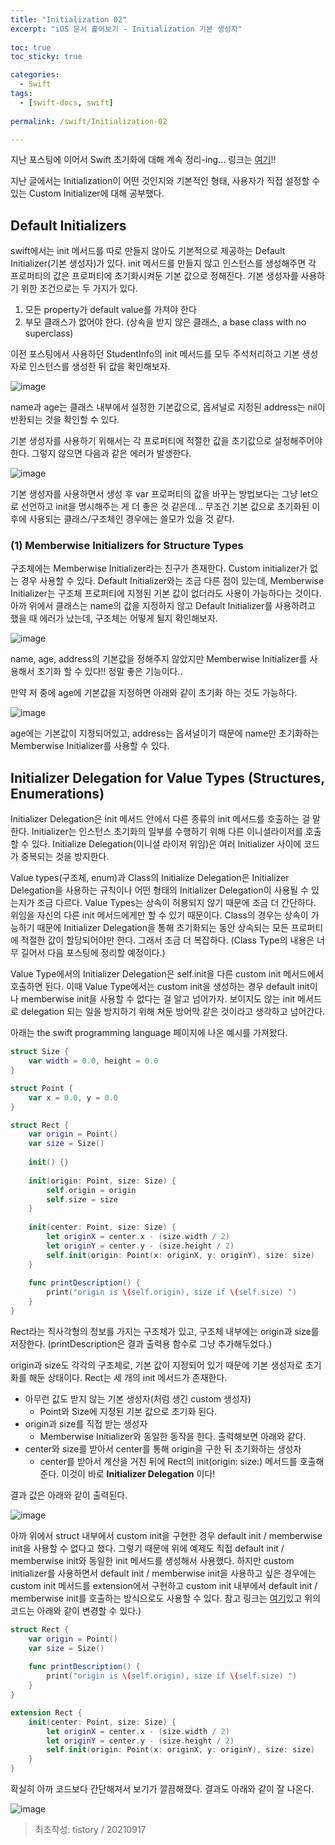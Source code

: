 ```yaml
---
title: "Initialization 02"
excerpt: "iOS 문서 훑어보기 - Initialization 기본 생성자"
  
toc: true
toc_sticky: true

categories:
  - Swift
tags:
  - [swift-docs, swift]
  
permalink: /swift/Initialization-02

---
```

지난 포스팅에 이어서 Swift 초기화에 대해 계속 정리-ing... 링크는 [여기](https://docs.swift.org/swift-book/LanguageGuide/Initialization.html)!!

지난 글에서는 Initialization이 어떤 것인지와 기본적인 형태, 사용자가 직접 설정할 수 있는 Custom Initializer에 대해 공부했다.

## Default Initializers

swift에서는 init 메서드를 따로 만들지 않아도 기본적으로 제공하는 Default Initializer(기본 생성자)가 있다. init 메서드를 만들지 않고 인스턴스를 생성해주면 각 프로퍼티의 값은 프로퍼티에 초기화시켜둔 기본 값으로 정해진다. 기본 생성자를 사용하기 위한 조건으로는 두 가지가 있다.

1. 모든 property가 default value를 가져야 한다
2. 부모 클래스가 없어야 한다. (상속을 받지 않은 클래스, a base class with no superclass)

이전 포스팅에서 사용하던 StudentInfo의 init 메서드를 모두 주석처리하고 기본 생성자로 인스턴스를 생성한 뒤 값을 확인해보자.

![image](https://user-images.githubusercontent.com/22000470/185541257-78687617-1b12-4fa0-97ea-18c173b6425f.png)

name과 age는 클래스 내부에서 설정한 기본값으로, 옵셔널로 지정된 address는 nil이 반환되는 것을 확인할 수 있다.

기본 생성자를 사용하기 위해서는 각 프로퍼티에 적절한 값을 초기값으로 설정해주어야 한다. 그렇지 않으면 다음과 같은 에러가 발생한다.

![image](https://user-images.githubusercontent.com/22000470/185541286-ca4a842a-5f08-4c25-bc48-31cdcb4e02e5.png)

기본 생성자를 사용하면서 생성 후 var 프로퍼티의 값을 바꾸는 방법보다는 그냥 let으로 선언하고 init을 명시해주는 게 더 좋은 것 같은데... 무조건 기본 값으로 초기화된 이후에 사용되는 클래스/구조체인 경우에는 쓸모가 있을 것 같다.

### (1) Memberwise Initializers for Structure Types

구조체에는 Memberwise Initializer라는 친구가 존재한다. Custom initializer가 없는 경우 사용할 수 있다. Default Initializer와는 조금 다른 점이 있는데, Memberwise Initializer는 구조체 프로퍼티에 지정된 기본 값이 없더라도 사용이 가능하다는 것이다. 아까 위에서 클래스는 name의 값을 지정하지 않고 Default Initializer를 사용하려고 했을 때 에러가 났는데, 구조체는 어떻게 될지 확인해보자.

![image](https://user-images.githubusercontent.com/22000470/185541330-5c9181c1-68f3-4a16-94a6-ca95f80cd4b6.png)

name, age, address의 기본값을 정해주지 않았지만 Memberwise Initializer를 사용해서 초기화 할 수 있다!! 정말 좋은 기능이다..

만약 저 중에 age에 기본값을 지정하면 아래와 같이 초기화 하는 것도 가능하다.

![image](https://user-images.githubusercontent.com/22000470/185541373-2847e06a-59f9-4430-9eea-2351d42443f2.png)

age에는 기본값이 지정되어있고, address는 옵셔널이기 때문에 name만 초기화하는 Memberwise Initializer를 사용할 수 있다.


## Initializer Delegation for Value Types (Structures, Enumerations)

Initializer Delegation은 init 메서드 안에서 다른 종류의 init 메서드를 호출하는 걸 말한다. Initializer는 인스턴스 초기화의 일부를 수행하기 위해 다른 이니셜라이저를 호출할 수 있다. Initialize Delegation(이니셜 라이저 위임)은 여러 Initializer 사이에 코드가 중복되는 것을 방지한다.

Value types(구조체, enum)과 Class의 Initialize Delegation은 Initializer Delegation을 사용하는 규칙이나 어떤 형태의 Initializer Delegation이 사용될 수 있는지가 조금 다르다. Value Types는 상속이 허용되지 않기 때문에 조금 더 간단하다. 위임을 자신의 다른 init 메서드에게만 할 수 있기 때문이다. Class의 경우는 상속이 가능하기 때문에 Initializer Delegation을 통해 초기화되는 동안 상속되는 모든 프로퍼티에 적절한 값이 할당되어야만 한다. 그래서 조금 더 복잡하다. (Class Type의 내용은 너무 길어서 다음 포스팅에 정리할 예정이다.)

Value Type에서의 Initializer Delegation은 self.init을 다른 custom init 메서드에서 호출하면 된다. 이때 Value Type에서는 custom init을 생성하는 경우 default init이나 memberwise init을 사용할 수 없다는 걸 알고 넘어가자. 보이지도 않는 init 메서드로 delegation 되는 일을 방지하기 위해 쳐둔 방어막 같은 것이라고 생각하고 넘어간다.


아래는 the swift programming language 페이지에 나온 예시를 가져왔다.

```swift
struct Size {
    var width = 0.0, height = 0.0
}

struct Point {
    var x = 0.0, y = 0.0
}

struct Rect {
    var origin = Point()
    var size = Size()
    
    init() {}
    
    init(origin: Point, size: Size) {
        self.origin = origin
        self.size = size
    }
    
    init(center: Point, size: Size) {
        let originX = center.x - (size.width / 2)
        let originY = center.y - (size.height / 2)
        self.init(origin: Point(x: originX, y: originY), size: size)
    }
    
    func printDescription() {
        print("origin is \(self.origin), size if \(self.size) ")
    }
}
```

Rect라는 직사각형의 정보를 가지는 구조체가 있고, 구조체 내부에는 origin과 size를 저장한다. (printDescription은 결과 출력용 함수로 그냥 추가해두었다.)

origin과 size도 각각의 구조체로, 기본 값이 지정되어 있기 때문에 기본 생성자로 초기화를 해둔 상태이다. 
Rect는 세 개의 init 메서드가 존재한다.

- 아무런 값도 받지 않는 기본 생성자(처럼 생긴 custom 생성자)
   - Point와 Size에 지정된 기본 값으로 초기화 된다. 
- origin과 size를 직접 받는 생성자
   - Memberwise Initializer와 동일한 동작을 한다. 출력해보면 아래와 같다.
- center와 size를 받아서 center를 통해 origin을 구한 뒤 초기화하는 생성자
   - center를 받아서 계산을 거친 뒤에 Rect의 init(origin: size:) 메서드를 호출해준다. 이것이 바로 **Initializer Delegation** 이다!

결과 값은 아래와 같이 출력된다.

![image](https://user-images.githubusercontent.com/22000470/185541486-75d269ed-7281-48ec-8a39-9912b8354fde.png)

아까 위에서 struct 내부에서 custom init을 구현한 경우 default init / memberwise init을 사용할 수 없다고 했다. 그렇기 때문에 위에 예제도 직접 default init / memberwise init와 동일한 init 메서드를 생성해서 사용했다. 하지만 custom initializer를 사용하면서 default init / memberwise init을 사용하고 싶은 경우에는 custom init 메서드를 extension에서 구현하고 custom init 내부에서 default init / memberwise init를 호출하는 방식으로도 사용할 수 있다. 참고 링크는 [여기](https://docs.swift.org/swift-book/LanguageGuide/Extensions.html)있고 위의 코드는 아래와 같이 변경할 수 있다.)

```swift
struct Rect {
    var origin = Point()
    var size = Size()
    
    func printDescription() {
        print("origin is \(self.origin), size if \(self.size) ")
    }
}

extension Rect {
    init(center: Point, size: Size) {
        let originX = center.x - (size.width / 2)
        let originY = center.y - (size.height / 2)
        self.init(origin: Point(x: originX, y: originY), size: size)
    }
}
```

확실히 아까 코드보다 간단해져서 보기가 깔끔해졌다. 결과도 아래와 같이 잘 나온다.

![image](https://user-images.githubusercontent.com/22000470/185541542-0f26030d-f9f7-4d4e-b89c-1f9049d73a56.png)

> 최초작성: tistory / 20210917
